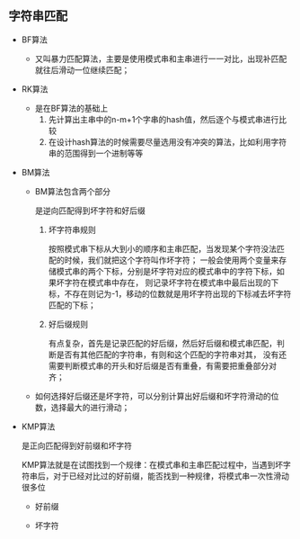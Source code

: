 ## 字符串匹配


- BF算法
   - 又叫暴力匹配算法，主要是使用模式串和主串进行一一对比，出现补匹配就往后滑动一位继续匹配；
  
- RK算法
   - 是在BF算法的基础上
      1. 先计算出主串中的n-m+1个字串的hash值，然后逐个与模式串进行比较
      2. 在设计hash算法的时候需要尽量选用没有冲突的算法，比如利用字符串的范围得到一个进制等等
      
- BM算法
   - BM算法包含两个部分
   
      是逆向匹配得到坏字符和好后缀
      1. 坏字符串规则
      
          按照模式串下标从大到小的顺序和主串匹配，当发现某个字符没法匹配的时候，我们就把这个字符叫作坏字符；
          一般会使用两个变量来存储模式串的两个下标，分别是坏字符对应的模式串中的字符下标，如果坏字符在模式串中存在，
          则记录坏字符在模式串中最后出现的下标，不存在则记为-1，移动的位数就是用坏字符出现的下标减去坏字符匹配的下标；
      
      2. 好后缀规则
      
          有点复杂，首先是记录匹配的好后缀，然后好后缀和模式串匹配，判断是否有其他匹配的字符串，有则和这个匹配的字符串对其，
          没有还需要判断模式串的开头和好后缀是否有重叠，有需要把重叠部分对齐；
         
   - 如何选择好后缀还是坏字符，可以分别计算出好后缀和坏字符滑动的位数，选择最大的进行滑动；
          
- KMP算法

    是正向匹配得到好前缀和坏字符
    
    KMP算法就是在试图找到一个规律：在模式串和主串匹配过程中，当遇到坏字符串后，对于已经对比过的好前缀，能否找到一种规律，将模式串一次性滑动很多位
   - 好前缀
   
   - 坏字符
      
